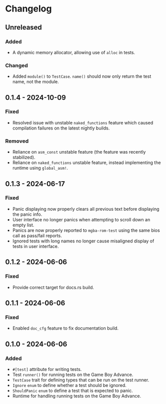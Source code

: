 # Changelog

## Unreleased
### Added
- A dynamic memory allocator, allowing use of `alloc` in tests.
### Changed
- Added `module()` to `TestCase`. `name()` should now only return the test name, not the module.

## 0.1.4 - 2024-10-09
### Fixed
- Resolved issue with unstable `naked_functions` feature which caused compilation failures on the latest nightly builds.
### Removed
- Reliance on `asm_const` unstable feature (the feature was recently stabilized).
- Reliance on `naked_functions` unstable feature, instead implementing the runtime using `global_asm!`.

## 0.1.3 - 2024-06-17
### Fixed
- Panic displaying now properly clears all previous text before displaying the panic info.
- User interface no longer panics when attempting to scroll down an empty list.
- Panics are now properly reported to `mgba-rom-test` using the same bios call as pass/fail reports.
- Ignored tests with long names no longer cause misaligned display of tests in user interface.

## 0.1.2 - 2024-06-06
### Fixed
- Provide correct target for docs.rs build.

## 0.1.1 - 2024-06-06
### Fixed
- Enabled `doc_cfg` feature to fix documentation build.

## 0.1.0 - 2024-06-06
### Added
- `#[test]` attribute for writing tests.
- Test `runner()` for running tests on the Game Boy Advance.
- `TestCase` trait for defining types that can be run on the test runner.
- `Ignore` `enum` to define whether a test should be ignored.
- `ShouldPanic` `enum` to define a test that is expected to panic.
- Runtime for handling running tests on the Game Boy Advance.
